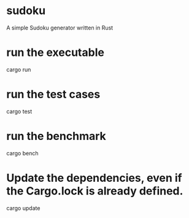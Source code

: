 # sudoku
A simple Sudoku generator written in Rust

# run the executable
cargo run

# run the test cases
cargo test

# run the benchmark
cargo bench

# Update the dependencies, even if the Cargo.lock is already defined.
cargo update
